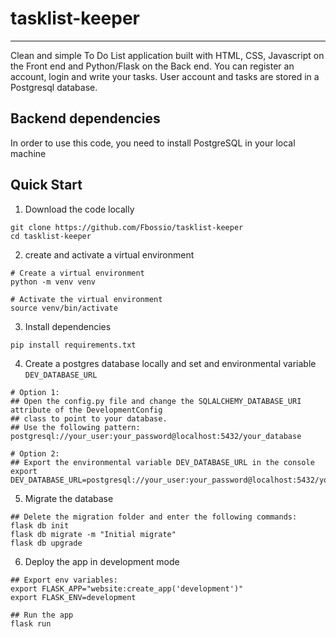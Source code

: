 # tasklist-keeper
---
Clean and simple To Do List application built with HTML, CSS, Javascript on the Front end and Python/Flask on the Back end.
You can register an account, login and write your tasks.  User account and tasks are stored in a Postgresql database.

## Backend dependencies
In order to use this code, you need to install PostgreSQL in your local machine

## Quick Start
1. Download the code locally

```
git clone https://github.com/Fbossio/tasklist-keeper
cd tasklist-keeper
```
2. create and activate a virtual environment

```
# Create a virtual environment
python -m venv venv

# Activate the virtual environment
source venv/bin/activate
```

3. Install dependencies

```
pip install requirements.txt
```

4. Create a postgres database locally and set and environmental variable `DEV_DATABASE_URL`

```
# Option 1:
## Open the config.py file and change the SQLALCHEMY_DATABASE_URI attribute of the DevelopmentConfig
## class to point to your database.
## Use the following pattern: 
postgresql://your_user:your_password@localhost:5432/your_database

# Option 2:
## Export the environmental variable DEV_DATABASE_URL in the console
export DEV_DATABASE_URL=postgresql://your_user:your_password@localhost:5432/your_database
```

5. Migrate the database

```
## Delete the migration folder and enter the following commands:
flask db init
flask db migrate -m "Initial migrate"
flask db upgrade
```

6. Deploy the app in development mode

```
## Export env variables:
export FLASK_APP="website:create_app('development')"
export FLASK_ENV=development

## Run the app
flask run
```



